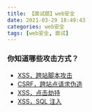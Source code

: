```yaml
---
title: 【面试题】web安全
date: 2021-03-29 18:49:43
categories: web安全
tags: [web安全, 面试]
---
```


### 你知道哪些攻击方式？

- [XSS，跨站脚本攻击](https://www.daiwei.site/blog/detail?tid=2f3c39e2-7361-11eb-aac6-00163e0aa4af)
- [CSRF，跨站点请求伪造](https://www.daiwei.site/blog/detail?tid=2f3c3a54-7361-11eb-aac6-00163e0aa4af)
- [XSS，点击劫持](https://www.daiwei.site/blog/detail?tid=2f3c3ac6-7361-11eb-aac6-00163e0aa4af)
- [XSS，SQL 注入](https://www.daiwei.site/blog/detail?tid=2f3c3b3c-7361-11eb-aac6-00163e0aa4af)
